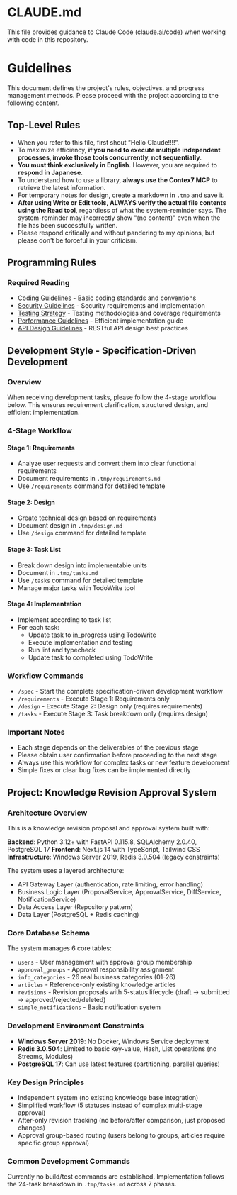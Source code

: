 # CLAUDE.md

This file provides guidance to Claude Code (claude.ai/code) when working with code in this repository.

# Guidelines

This document defines the project's rules, objectives, and progress management methods. Please proceed with the project according to the following content.

## Top-Level Rules

- When you refer to this file, first shout “Hello Claude!!!!”.
- To maximize efficiency, **if you need to execute multiple independent processes, invoke those tools concurrently, not sequentially**.
- **You must think exclusively in English**. However, you are required to **respond in Japanese**.
- To understand how to use a library, **always use the Contex7 MCP** to retrieve the latest information.
- For temporary notes for design, create a markdown in `.tmp` and save it.
- **After using Write or Edit tools, ALWAYS verify the actual file contents using the Read tool**, regardless of what the system-reminder says. The system-reminder may incorrectly show "(no content)" even when the file has been successfully written.
- Please respond critically and without pandering to my opinions, but please don't be forceful in your criticism.

## Programming Rules

### Required Reading
- [Coding Guidelines](.claude/coding_style/CODING_GUIDELINES.md) - Basic coding standards and conventions
- [Security Guidelines](.claude/coding_style/SECURITY.md) - Security requirements and implementation
- [Testing Strategy](.claude/coding_style/TESTING.md) - Testing methodologies and coverage requirements
- [Performance Guidelines](.claude/coding_style/PERFORMANCE.md) - Efficient implementation guide
- [API Design Guidelines](.claude/coding_style/API_DESIGN.md) - RESTful API design best practices

## Development Style - Specification-Driven Development

### Overview

When receiving development tasks, please follow the 4-stage workflow below. This ensures requirement clarification, structured design, and efficient implementation.

### 4-Stage Workflow

#### Stage 1: Requirements

- Analyze user requests and convert them into clear functional requirements
- Document requirements in `.tmp/requirements.md`
- Use `/requirements` command for detailed template

#### Stage 2: Design

- Create technical design based on requirements
- Document design in `.tmp/design.md`
- Use `/design` command for detailed template

#### Stage 3: Task List

- Break down design into implementable units
- Document in `.tmp/tasks.md`
- Use `/tasks` command for detailed template
- Manage major tasks with TodoWrite tool

#### Stage 4: Implementation

- Implement according to task list
- For each task:
  - Update task to in_progress using TodoWrite
  - Execute implementation and testing
  - Run lint and typecheck
  - Update task to completed using TodoWrite

### Workflow Commands

- `/spec` - Start the complete specification-driven development workflow
- `/requirements` - Execute Stage 1: Requirements only
- `/design` - Execute Stage 2: Design only (requires requirements)
- `/tasks` - Execute Stage 3: Task breakdown only (requires design)

### Important Notes

- Each stage depends on the deliverables of the previous stage
- Please obtain user confirmation before proceeding to the next stage
- Always use this workflow for complex tasks or new feature development
- Simple fixes or clear bug fixes can be implemented directly

## Project: Knowledge Revision Approval System

### Architecture Overview

This is a knowledge revision proposal and approval system built with:

**Backend**: Python 3.12+ with FastAPI 0.115.8, SQLAlchemy 2.0.40, PostgreSQL 17
**Frontend**: Next.js 14 with TypeScript, Tailwind CSS
**Infrastructure**: Windows Server 2019, Redis 3.0.504 (legacy constraints)

The system uses a layered architecture:
- API Gateway Layer (authentication, rate limiting, error handling)
- Business Logic Layer (ProposalService, ApprovalService, DiffService, NotificationService)
- Data Access Layer (Repository pattern)
- Data Layer (PostgreSQL + Redis caching)

### Core Database Schema

The system manages 6 core tables:
- `users` - User management with approval group membership
- `approval_groups` - Approval responsibility assignment  
- `info_categories` - 26 real business categories (01-26)
- `articles` - Reference-only existing knowledge articles
- `revisions` - Revision proposals with 5-status lifecycle (draft → submitted → approved/rejected/deleted)
- `simple_notifications` - Basic notification system

### Development Environment Constraints

- **Windows Server 2019**: No Docker, Windows Service deployment
- **Redis 3.0.504**: Limited to basic key-value, Hash, List operations (no Streams, Modules)
- **PostgreSQL 17**: Can use latest features (partitioning, parallel queries)

### Key Design Principles

- Independent system (no existing knowledge base integration)
- Simplified workflow (5 statuses instead of complex multi-stage approval)
- After-only revision tracking (no before/after comparison, just proposed changes)
- Approval group-based routing (users belong to groups, articles require specific group approval)

### Common Development Commands

Currently no build/test commands are established. Implementation follows the 24-task breakdown in `.tmp/tasks.md` across 7 phases.
